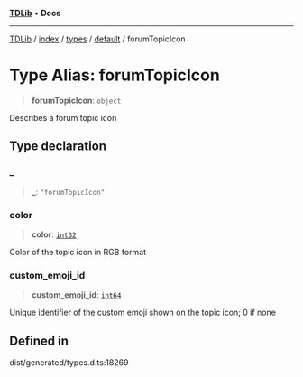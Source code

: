 [**TDLib**](../../../../../../README.md) • **Docs**

***

[TDLib](../../../../../../modules.md) / [index](../../../../../README.md) / [types](../../../README.md) / [default](../README.md) / forumTopicIcon

# Type Alias: forumTopicIcon

> **forumTopicIcon**: `object`

Describes a forum topic icon

## Type declaration

### \_

> **\_**: `"forumTopicIcon"`

### color

> **color**: [`int32`](int32-1.md)

Color of the topic icon in RGB format

### custom\_emoji\_id

> **custom\_emoji\_id**: [`int64`](int64-1.md)

Unique identifier of the custom emoji shown on the topic icon; 0 if none

## Defined in

dist/generated/types.d.ts:18269
